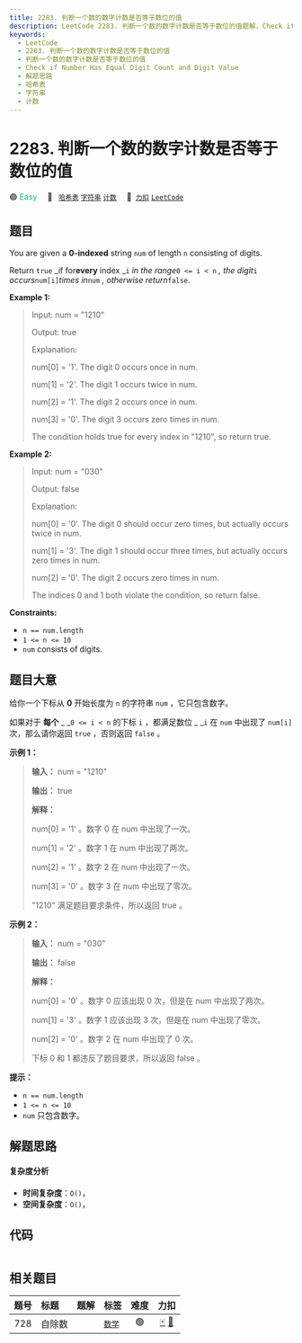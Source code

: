 ```yaml
---
title: 2283. 判断一个数的数字计数是否等于数位的值
description: LeetCode 2283. 判断一个数的数字计数是否等于数位的值题解，Check if Number Has Equal Digit Count and Digit Value，包含解题思路、复杂度分析以及完整的 JavaScript 代码实现。
keywords:
  - LeetCode
  - 2283. 判断一个数的数字计数是否等于数位的值
  - 判断一个数的数字计数是否等于数位的值
  - Check if Number Has Equal Digit Count and Digit Value
  - 解题思路
  - 哈希表
  - 字符串
  - 计数
---
```


# 2283. 判断一个数的数字计数是否等于数位的值

🟢 <font color=#15bd66>Easy</font>&emsp; 🔖&ensp; [`哈希表`](/tag/hash-table.md) [`字符串`](/tag/string.md) [`计数`](/tag/counting.md)&emsp; 🔗&ensp;[`力扣`](https://leetcode.cn/problems/check-if-number-has-equal-digit-count-and-digit-value) [`LeetCode`](https://leetcode.com/problems/check-if-number-has-equal-digit-count-and-digit-value)

## 题目

You are given a **0-indexed** string `num` of length `n` consisting of digits.

Return `true` _if for**every** index _`i` _in the range_`0 <= i < n` _, the
digit_`i` _occurs_`num[i]`_times in_`num` _, otherwise return_`false`.



**Example 1:**

> Input: num = "1210"
> 
> Output: true
> 
> Explanation:
> 
> num[0] = '1'. The digit 0 occurs once in num.
> 
> num[1] = '2'. The digit 1 occurs twice in num.
> 
> num[2] = '1'. The digit 2 occurs once in num.
> 
> num[3] = '0'. The digit 3 occurs zero times in num.
> 
> The condition holds true for every index in "1210", so return true.

**Example 2:**

> Input: num = "030"
> 
> Output: false
> 
> Explanation:
> 
> num[0] = '0'. The digit 0 should occur zero times, but actually occurs twice in num.
> 
> num[1] = '3'. The digit 1 should occur three times, but actually occurs zero times in num.
> 
> num[2] = '0'. The digit 2 occurs zero times in num.
> 
> The indices 0 and 1 both violate the condition, so return false.

**Constraints:**

  * `n == num.length`
  * `1 <= n <= 10`
  * `num` consists of digits.


## 题目大意

给你一个下标从 **0**  开始长度为 `n` 的字符串 `num` ，它只包含数字。

如果对于 **每个** _ _`0 <= i < n` 的下标 `i` ，都满足数位 _ _`i` 在 `num` 中出现了
`num[i]`次，那么请你返回 `true` ，否则返回 `false` 。



**示例 1：**

> 
> 
> 
> 
> 
> **输入：** num = "1210"
> 
> **输出：** true
> 
> **解释：**
> 
> num[0] = '1' 。数字 0 在 num 中出现了一次。
> 
> num[1] = '2' 。数字 1 在 num 中出现了两次。
> 
> num[2] = '1' 。数字 2 在 num 中出现了一次。
> 
> num[3] = '0' 。数字 3 在 num 中出现了零次。
> 
> "1210" 满足题目要求条件，所以返回 true 。
> 
> 

**示例 2：**

> 
> 
> 
> 
> 
> **输入：** num = "030"
> 
> **输出：** false
> 
> **解释：**
> 
> num[0] = '0' 。数字 0 应该出现 0 次，但是在 num 中出现了两次。
> 
> num[1] = '3' 。数字 1 应该出现 3 次，但是在 num 中出现了零次。
> 
> num[2] = '0' 。数字 2 在 num 中出现了 0 次。
> 
> 下标 0 和 1 都违反了题目要求，所以返回 false 。
> 
> 



**提示：**

  * `n == num.length`
  * `1 <= n <= 10`
  * `num` 只包含数字。


## 解题思路

#### 复杂度分析

- **时间复杂度**：`O()`，
- **空间复杂度**：`O()`，

## 代码

```javascript

```

## 相关题目

<!-- prettier-ignore -->
| 题号 | 标题 | 题解 | 标签 | 难度 | 力扣 |
| :------: | :------ | :------: | :------ | :------: | :------: |
| 728 | 自除数 |  |  [`数学`](/tag/math.md) | 🟢 | [🀄️](https://leetcode.cn/problems/self-dividing-numbers) [🔗](https://leetcode.com/problems/self-dividing-numbers) |